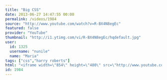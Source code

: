 ```yaml
---
title: "Big CSS"
date: 2013-06-27 14:47:55 00:00
permalink: /videos/1984
source: "http://www.youtube.com/watch?v=R-BX4N8egEc"
featured: false
provider: "YouTube"
thumbnail: "http://i1.ytimg.com/vi/R-BX4N8egEc/hqdefault.jpg"
user:
  id: 1325
  username: "nunile"
  name: "Maria"
tags: ["css","harry roberts"]
html: "<iframe width=\"854\" height=\"480\" src=\"http://www.youtube.com/embed/R-BX4N8egEc?wmode=transparent&feature=oembed\" frameborder=\"0\" allowfullscreen></iframe>"
id: 1984
---
```


